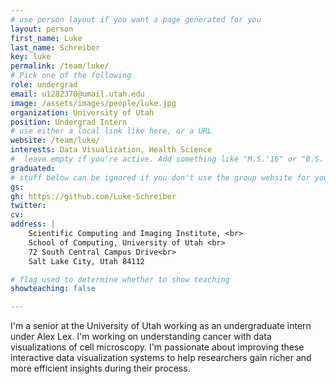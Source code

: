 ```yaml
---
# use person layout if you want a page generated for you
layout: person
first_name: Luke
last_name: Schreiber
key: luke
permalink: /team/luke/
# Pick one of the following
role: undergrad
email: u1282370@umail.utah.edu
image: /assets/images/people/luke.jpg
organization: University of Utah
position: Undergrad Intern
# use either a local link like here, or a URL
website: /team/luke/
interests: Data Visualization, Health Science
#  leave empty if you're active. Add something like "M.S.'16" or "B.S.'17" if you got a degree while at VDL. Add "N" if you left VDS before you got a degree.
graduated:
# stuff below can be ignored if you don't use the group website for your private website
gs:
gh: https://github.com/Luke-Schreiber
twitter: 
cv:
address: |
    Scientific Computing and Imaging Institute, <br>
    School of Computing, University of Utah <br>
    72 South Central Campus Drive<br>
    Salt Lake City, Utah 84112

# flag used to determine whether to show teaching
showteaching: false

---
```


I'm a senior at the University of Utah working as an undergraduate intern under Alex Lex. I'm working on understanding cancer with data visualizations of cell microscopy. I'm passionate about improving these interactive data visualization systems to help researchers gain richer and more efficient insights during their process.